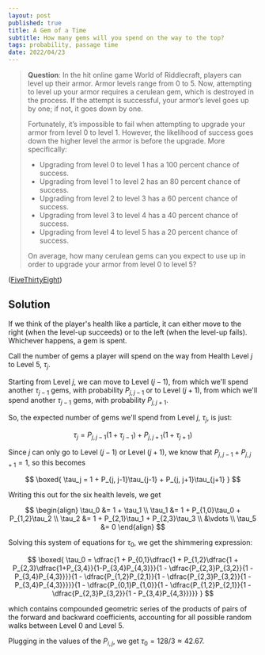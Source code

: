 ```yaml
---
layout: post
published: true
title: A Gem of a Time
subtitle: How many gems will you spend on the way to the top?
tags: probability, passage time
date: 2022/04/23
---
```


>**Question**: In the hit online game World of Riddlecraft, players can level up their armor. Armor levels range from 0 to 5. Now, attempting to level up your armor requires a cerulean gem, which is destroyed in the process. If the attempt is successful, your armor’s level goes up by one; if not, it goes down by one.
>
>Fortunately, it’s impossible to fail when attempting to upgrade your armor from level 0 to level 1. However, the likelihood of success goes down the higher level the armor is before the upgrade. More specifically:
>
>- Upgrading from level 0 to level 1 has a 100 percent chance of success.
>- Upgrading from level 1 to level 2 has an 80 percent chance of success.
>- Upgrading from level 2 to level 3 has a 60 percent chance of success.
>- Upgrading from level 3 to level 4 has a 40 percent chance of success.
>- Upgrading from level 4 to level 5 has a 20 percent chance of success.
>
>On average, how many cerulean gems can you expect to use up in order to upgrade your armor from level 0 to level 5?

<!--more-->

([FiveThirtyEight](https://fivethirtyeight.com/features/can-you-level-up-your-armor/))

## Solution

If we think of the player's health like a particle, it can either move to the right (when the level-up succeeds) or to the left (when the level-up fails). Whichever happens, a gem is spent.

Call the number of gems a player will spend on the way from Health Level $j$ to Level $5,$ $\tau_j.$ 

Starting from Level $j,$ we can move to Level $(j-1),$ from which we'll spend another $\tau_{j-1}$ gems, with probability $P_{j,j-1}$ or to Level $(j+1),$ from which we'll spend another $\tau_{j-1}$ gems, with probability $P_{j, j+1}.$ 

So, the expected number of gems we'll spend from Level $j,$ $\tau_j,$ is just:

$$
  \tau_j = P_{j, j-1}(1 + \tau_{j-1}) + P_{j, j+1}(1 + \tau_{j+1})
$$

Since $j$ can only go to Level $(j-1)$ or Level $(j+1),$ we know that $P_{j,j-1} + P_{j,j+1} = 1,$ so this becomes

$$
  \boxed{
    \tau_j = 1 + P_{j, j-1}\tau_{j-1} + P_{j, j+1}\tau_{j+1}
  }
$$

Writing this out for the six health levels, we get

$$
  \begin{align}
    \tau_0 &= 1 + \tau_1 \\
    \tau_1 &= 1 + P_{1,0}\tau_0 + P_{1,2}\tau_2 \\
    \tau_2 &= 1 + P_{2,1}\tau_1 + P_{2,3}\tau_3 \\
    &\vdots \\
    \tau_5 &= 0
  \end{align}
$$

Solving this system of equations for $\tau_0,$ we get the shimmering expression:

<!-- $$
  \boxed{
    \tau_0 = p_{0,1}\dfrac{2 + p_{1,2}(1 - p_{2,1}) + p_{1,2}p_{2,3} - 2p_{2,3}p_{3,2} + p_{1,2}p_{2,3}p_{3,4} - 2p_{3,4}p_{4,3} - p_{1,2}p_{3,4}p_{4,3} + p_{1,2}p_{2,1}p_{3,4}p_{4,3}}{1-p_{0,1}p_{1,0} - p_{1,2}p_{2,1} - p_{2,3}p_{3,2} - p_{3,4}p_{4,3} + p_{0,1}p_{1,0}p_{2,3}p_{3,2} + p_{0,1}p_{1,0}p_{3,4}p_{4,3} + p_{1,2}p_{2,1}p_{3,4}p_{4,3}}
    }
$$
 -->

<!-- $$
\boxed{
  \tau_0 = \dfrac{1 + \dfrac{P_{0,1}\left(1 + P_{1,2}\left(\dfrac{1 + P_{2,3}\left(\dfrac{1+P_{3,4}}{1-P_{3,4}P_{4,3}}\right)}{1 - \dfrac{P_{2,3}P_{3,2}}{1 - P_{3,4}P_{4,3}}}\right)\right)}{1 - \dfrac{P_{1,2}P_{2,1}}{1 - \dfrac{P_{2,3}P_{3,2}}{1 - P_{3,4}P_{4,3}}}}}{1 - \dfrac{P_{0,1}P_{1,0}}{1 - \dfrac{P_{1,2}P_{2,1}}{1 - \dfrac{P_{2,3}P_{3,2}}{1 - P_{3,4}P_{4,3}}}}}
}
$$ -->

$$
\boxed{
  \tau_0 = \dfrac{1 + P_{0,1}\dfrac{1 + P_{1,2}\dfrac{1 + P_{2,3}\dfrac{1+P_{3,4}}{1-P_{3,4}P_{4,3}}}{1 - \dfrac{P_{2,3}P_{3,2}}{1 - P_{3,4}P_{4,3}}}}{1 - \dfrac{P_{1,2}P_{2,1}}{1 - \dfrac{P_{2,3}P_{3,2}}{1 - P_{3,4}P_{4,3}}}}}{1 - \dfrac{P_{0,1}P_{1,0}}{1 - \dfrac{P_{1,2}P_{2,1}}{1 - \dfrac{P_{2,3}P_{3,2}}{1 - P_{3,4}P_{4,3}}}}}
}
$$

which contains compounded geometric series of the products of pairs of the forward and backward coefficients, accounting for all possible random walks between Level $0$ and Level $5.$

Plugging in the values of the $P_{i,j},$ we get $\tau_0 = 128/3 \approx 42.67.$

<br>
